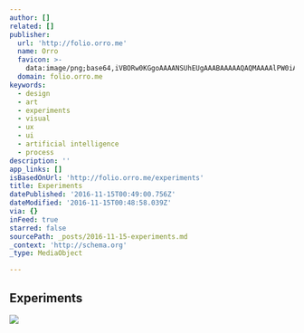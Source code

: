 ```yaml
---
author: []
related: []
publisher:
  url: 'http://folio.orro.me'
  name: Orro
  favicon: >-
    data:image/png;base64,iVBORw0KGgoAAAANSUhEUgAAABAAAAAQAQMAAAAlPW0iAAAABGdBTUEAALGPC/xhBQAAAAFzUkdCAK7OHOkAAAADUExURUxpcU3H2DoAAAABdFJOUwBA5thmAAAADElEQVQI12NgIA0AAAAwAAHHqoWOAAAAAElFTkSuQmCC
  domain: folio.orro.me
keywords:
  - design
  - art
  - experiments
  - visual
  - ux
  - ui
  - artificial intelligence
  - process
description: ''
app_links: []
isBasedOnUrl: 'http://folio.orro.me/experiments'
title: Experiments
datePublished: '2016-11-15T00:49:00.756Z'
dateModified: '2016-11-15T00:48:58.039Z'
via: {}
inFeed: true
starred: false
sourcePath: _posts/2016-11-15-experiments.md
_context: 'http://schema.org'
_type: MediaObject

---
```

<article style=""><h1>Experiments</h1><img src="https://pro2-bar-s3-cdn-cf5.myportfolio.com/586344dd7a00fe591f3f5b8a0923ea2f/655bbf61c5e42883c64f51496e866526c1bff2762be1d98b7cbe4ab38b49bc86b3a731ae49e292eb_car_202x158.jpg?h=53d87a05218a4bc028a368c09795242d&amp;url=aHR0cHM6Ly9taXItczMtY2RuLWNmLmJlaGFuY2UubmV0L3Byb2plY3RzL29yaWdpbmFsLzQ0MTY2MC41NDNkN2ZlM2QyNGY5LmpwZw==" /></article>